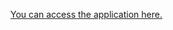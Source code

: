 [You can access the application here.](https://chetanupes-mgt-6203-final-project-eda-ttc-ff5muu.streamlit.app/)
